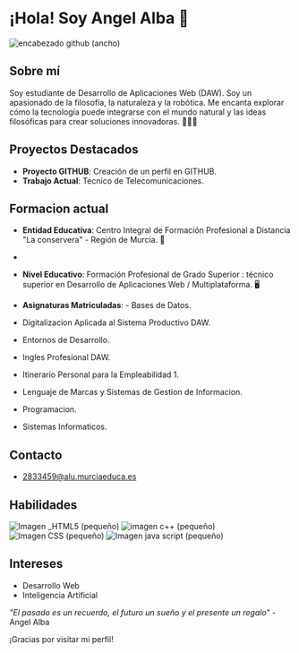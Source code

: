 # ¡Hola! Soy Angel Alba 👋
![encabezado github (ancho)](https://github.com/user-attachments/assets/75b59ec9-34b4-4c3e-8428-7d5359566ba8)

## Sobre mí
Soy estudiante de Desarrollo de Aplicaciones Web (DAW). Soy un apasionado de la filosofía, la naturaleza y la robótica. Me encanta
explorar cómo la tecnología puede integrarse con el mundo natural y las ideas filosóficas para crear soluciones innovadoras. 🚀🌿🤖

## Proyectos Destacados
- **Proyecto GITHUB**: Creación de un perfil en GITHUB.
- **Trabajo Actual**: Tecnico de Telecomunicaciones. 
## Formacion actual
- **Entidad Educativa**: Centro Integral de Formación Profesional a Distancia "La conservera" - Región de Murcia. 🏫
- 
- **Nivel Educativo**: Formación Profesional de Grado Superior : técnico superior en Desarrollo de
 Aplicaciones Web / Multiplataforma. 🖥️

 - **Asignaturas Matriculadas**:  - Bases de Datos.
 - Digitalizacion Aplicada al Sistema Productivo DAW.
 - Entornos de Desarrollo.
 - Ingles Profesional DAW.
 - Itinerario Personal para la Empleabilidad 1.
 - Lenguaje de Marcas y Sistemas de Gestion de Informacion.
 - Programacion.
 - Sistemas Informaticos.


## Contacto
- 2833459@alu.murciaeduca.es

## Habilidades
![Imagen _HTML5 (pequeño)](https://github.com/user-attachments/assets/ba942f28-2e73-424d-b3a9-6e13c95738d2)
![imagen c++ (pequeño)](https://github.com/user-attachments/assets/4609004f-b1c3-41e0-a724-661029fcee40)
![Imagen CSS (pequeño)](https://github.com/user-attachments/assets/b515e44a-0800-4267-8b16-9dbd4629f37a)
![Imagen java script (pequeño)](https://github.com/user-attachments/assets/28f83954-32d5-4ace-8269-262e6a365346)


## Intereses
- Desarrollo Web
- Inteligencia Artificial

*"El pasado es un recuerdo, el futuro un sueño y el presente un regalo"* -Angel Alba



¡Gracias por visitar mi perfil!
